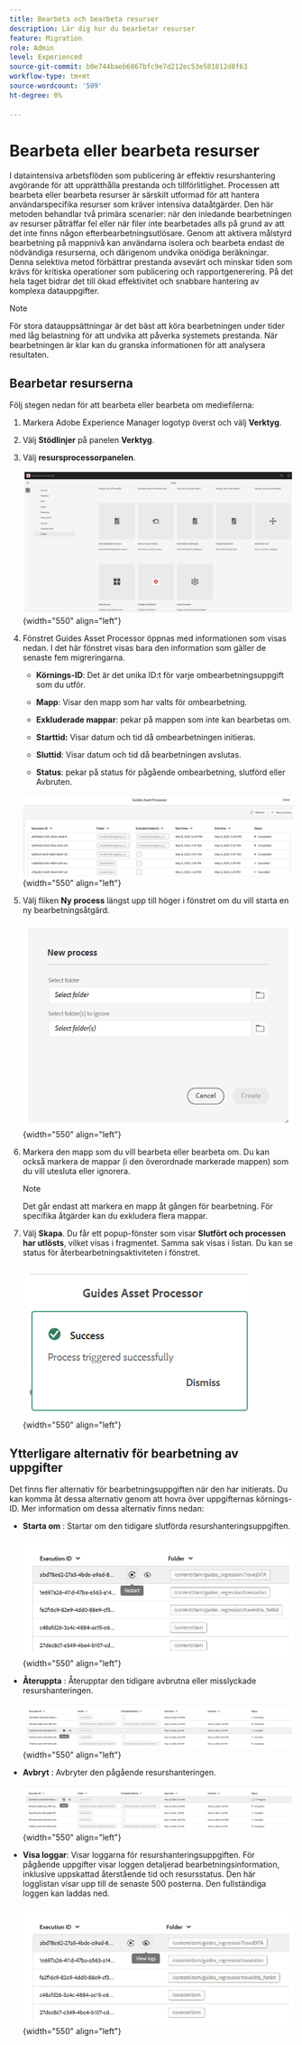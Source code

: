 ```yaml
---
title: Bearbeta och bearbeta resurser
description: Lär dig hur du bearbetar resurser
feature: Migration
role: Admin
level: Experienced
source-git-commit: b0e744baeb6867bfc9e7d212ec53e581812d8f63
workflow-type: tm+mt
source-wordcount: '509'
ht-degree: 0%

---
```


# Bearbeta eller bearbeta resurser

I dataintensiva arbetsflöden som publicering är effektiv resurshantering avgörande för att upprätthålla prestanda och tillförlitlighet. Processen att bearbeta eller bearbeta resurser är särskilt utformad för att hantera användarspecifika resurser som kräver intensiva dataåtgärder. Den här metoden behandlar två primära scenarier: när den inledande bearbetningen av resurser påträffar fel eller när filer inte bearbetades alls på grund av att det inte finns någon efterbearbetningsutlösare. Genom att aktivera målstyrd bearbetning på mappnivå kan användarna isolera och bearbeta endast de nödvändiga resurserna, och därigenom undvika onödiga beräkningar. Denna selektiva metod förbättrar prestanda avsevärt och minskar tiden som krävs för kritiska operationer som publicering och rapportgenerering. På det hela taget bidrar det till ökad effektivitet och snabbare hantering av komplexa datauppgifter.

>[!NOTE]
>
> För stora datauppsättningar är det bäst att köra bearbetningen under tider med låg belastning för att undvika att påverka systemets prestanda. När bearbetningen är klar kan du granska informationen för att analysera resultaten.

## Bearbetar resurserna

Följ stegen nedan för att bearbeta eller bearbeta om mediefilerna:

1. Markera Adobe Experience Manager logotyp överst och välj **Verktyg**.
1. Välj **Stödlinjer** på panelen **Verktyg**.
1. Välj **resursprocessorpanelen**.

   ![flow-asset-processor](images/flow-asset-processor.png){width="550" align="left"}

1. Fönstret Guides Asset Processor öppnas med informationen som visas nedan. I det här fönstret visas bara den information som gäller de senaste fem migreringarna.

   - **Körnings-ID**: Det är det unika ID:t för varje ombearbetningsuppgift som du utför.

   - **Mapp**: Visar den mapp som har valts för ombearbetning.

   - **Exkluderade mappar**: pekar på mappen som inte kan bearbetas om.

   - **Starttid:** Visar datum och tid då ombearbetningen initieras.

   - **Sluttid**: Visar datum och tid då bearbetningen avslutas.

   - **Status**: pekar på status för pågående ombearbetning, slutförd eller Avbruten.

   ![Guides-asset-processor](images/guides-asset-processor.png){width="550" align="left"}

1. Välj fliken **Ny process** längst upp till höger i fönstret om du vill starta en ny bearbetningsåtgärd.

   ![New-process-asset-processor](images/new-process-asset-processor.png){width="550" align="left"}

1. Markera den mapp som du vill bearbeta eller bearbeta om. Du kan också markera de mappar (i den överordnade markerade mappen) som du vill utesluta eller ignorera.

   >[!NOTE]
   >
   >Det går endast att markera en mapp åt gången för bearbetning. För specifika åtgärder kan du exkludera flera mappar.

1. Välj **Skapa**. Du får ett popup-fönster som visar **Slutfört och processen har utlösts**, vilket visas i fragmentet. Samma sak visas i listan. Du kan se status för återbearbetningsaktiviteten i fönstret.

   ![Message-asset-processor](images/message-asset-processor.png){width="550" align="left"}


## Ytterligare alternativ för bearbetning av uppgifter

Det finns fler alternativ för bearbetningsuppgiften när den har initierats. Du kan komma åt dessa alternativ genom att hovra över uppgifternas körnings-ID. Mer information om dessa alternativ finns nedan:

- **Starta om** : Startar om den tidigare slutförda resurshanteringsuppgiften.

  ![omstart-asset-processor](images/restart-asset-processor.png){width="550" align="left"}

- **Återuppta** : Återupptar den tidigare avbrutna eller misslyckade resurshanteringen.

  ![resume-asset-processor](images/resume-asset-processor.png){width="550" align="left"}

- **Avbryt** : Avbryter den pågående resurshanteringen.

  ![cancel-asset-processor](images/cancel-asset-processor.png){width="550" align="left"}

- **Visa loggar**: Visar loggarna för resurshanteringsuppgiften. För pågående uppgifter visar loggen detaljerad bearbetningsinformation, inklusive uppskattad återstående tid och resursstatus. Den här logglistan visar upp till de senaste 500 posterna. Den fullständiga loggen kan laddas ned.

  ![logs-asset-processor](images/logs-asset-processor.png){width="550" align="left"}




